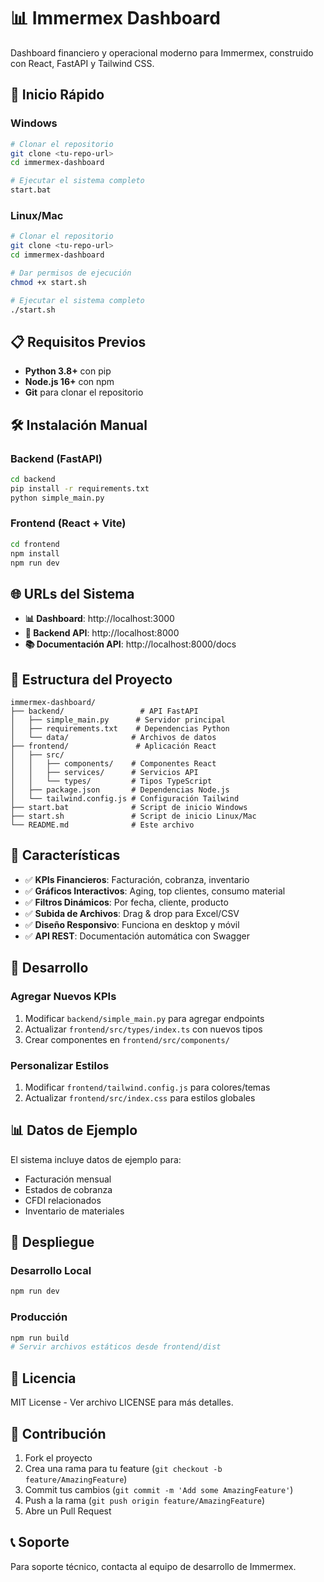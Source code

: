 # 📊 Immermex Dashboard

Dashboard financiero y operacional moderno para Immermex, construido con React, FastAPI y Tailwind CSS.

## 🚀 Inicio Rápido

### Windows
```bash
# Clonar el repositorio
git clone <tu-repo-url>
cd immermex-dashboard

# Ejecutar el sistema completo
start.bat
```

### Linux/Mac
```bash
# Clonar el repositorio
git clone <tu-repo-url>
cd immermex-dashboard

# Dar permisos de ejecución
chmod +x start.sh

# Ejecutar el sistema completo
./start.sh
```

## 📋 Requisitos Previos

- **Python 3.8+** con pip
- **Node.js 16+** con npm
- **Git** para clonar el repositorio

## 🛠️ Instalación Manual

### Backend (FastAPI)
```bash
cd backend
pip install -r requirements.txt
python simple_main.py
```

### Frontend (React + Vite)
```bash
cd frontend
npm install
npm run dev
```

## 🌐 URLs del Sistema

- **📊 Dashboard**: http://localhost:3000
- **🔧 Backend API**: http://localhost:8000
- **📚 Documentación API**: http://localhost:8000/docs

## 📁 Estructura del Proyecto

```
immermex-dashboard/
├── backend/                 # API FastAPI
│   ├── simple_main.py      # Servidor principal
│   ├── requirements.txt    # Dependencias Python
│   └── data/              # Archivos de datos
├── frontend/               # Aplicación React
│   ├── src/
│   │   ├── components/    # Componentes React
│   │   ├── services/      # Servicios API
│   │   └── types/         # Tipos TypeScript
│   ├── package.json       # Dependencias Node.js
│   └── tailwind.config.js # Configuración Tailwind
├── start.bat              # Script de inicio Windows
├── start.sh               # Script de inicio Linux/Mac
└── README.md              # Este archivo
```

## 🎯 Características

- ✅ **KPIs Financieros**: Facturación, cobranza, inventario
- ✅ **Gráficos Interactivos**: Aging, top clientes, consumo material
- ✅ **Filtros Dinámicos**: Por fecha, cliente, producto
- ✅ **Subida de Archivos**: Drag & drop para Excel/CSV
- ✅ **Diseño Responsivo**: Funciona en desktop y móvil
- ✅ **API REST**: Documentación automática con Swagger

## 🔧 Desarrollo

### Agregar Nuevos KPIs
1. Modificar `backend/simple_main.py` para agregar endpoints
2. Actualizar `frontend/src/types/index.ts` con nuevos tipos
3. Crear componentes en `frontend/src/components/`

### Personalizar Estilos
1. Modificar `frontend/tailwind.config.js` para colores/temas
2. Actualizar `frontend/src/index.css` para estilos globales

## 📊 Datos de Ejemplo

El sistema incluye datos de ejemplo para:
- Facturación mensual
- Estados de cobranza
- CFDI relacionados
- Inventario de materiales

## 🚀 Despliegue

### Desarrollo Local
```bash
npm run dev
```

### Producción
```bash
npm run build
# Servir archivos estáticos desde frontend/dist
```

## 📝 Licencia

MIT License - Ver archivo LICENSE para más detalles.

## 🤝 Contribución

1. Fork el proyecto
2. Crea una rama para tu feature (`git checkout -b feature/AmazingFeature`)
3. Commit tus cambios (`git commit -m 'Add some AmazingFeature'`)
4. Push a la rama (`git push origin feature/AmazingFeature`)
5. Abre un Pull Request

## 📞 Soporte

Para soporte técnico, contacta al equipo de desarrollo de Immermex.